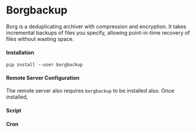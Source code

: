 # Borgbackup

Borg is a deduplicating archiver with compression and encryption. It takes incremental backups of files you specify, allowing point-in-time recovery of files without wasting space.

#### Installation
`pip install --user borgbackup`

#### Remote Server Configuration
The remote server also requires `borgbackup` to be installed also. Once installed, 

#### Script

#### Cron
